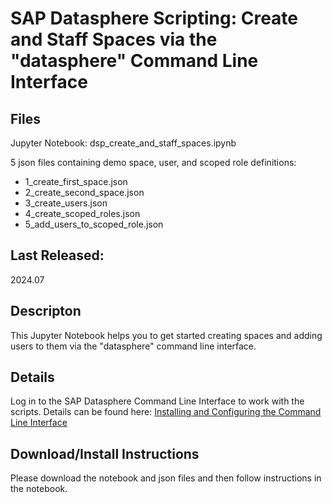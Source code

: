 # SAP Datasphere Scripting: Create and Staff Spaces via the "datasphere" Command Line Interface

## Files
Jupyter Notebook: dsp_create_and_staff_spaces.ipynb

5 json files containing demo space, user, and scoped role definitions:

*  1_create_first_space.json
*  2_create_second_space.json
*  3_create_users.json
*  4_create_scoped_roles.json
*  5_add_users_to_scoped_role.json


## Last Released:
2024.07


## Descripton
This Jupyter Notebook helps you to get started creating spaces and adding users to them via the "datasphere" command line interface.

## Details
Log in to the SAP Datasphere Command Line Interface to work with the scripts. Details can be found here:
[Installing and Configuring the Command Line Interface](https://help.sap.com/docs/SAP_DATASPHERE/d0ecd6f297ac40249072a44df0549c1a/12d2b51987034daf822511ed1a229a6c.html)


## Download/Install Instructions
Please download the notebook and json files and then follow instructions in the notebook.